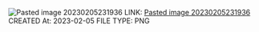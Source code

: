 ![Pasted image 20230205231936](Pasted%20image%2020230205231936.png)
LINK: [Pasted image 20230205231936](Pasted%20image%2020230205231936.png)
CREATED At: 2023-02-05
FILE TYPE: PNG
